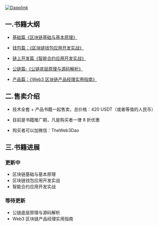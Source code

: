 [![Dapplink](https://github.com/the-web3/.github/blob/main/profile/theweb3.jpeg)](https://github.com/the-web3)


## 一.书籍大纲

- [基础篇《区块链基础与基本原理》](https://github.com/the-web3-book/the-web3-book/blob/main/outline/blockchainbasic.md)

- [钱包篇：《区块链钱包应用开发实战》](https://github.com/the-web3-book/the-web3-book/blob/main/outline/wallet.md)

- [链上开发篇《智能合约应用开发实战》](https://github.com/the-web3-book/the-web3-book/blob/main/outline/dapp.md)

- [公链篇:《公链底层原理与源码解析》](https://github.com/the-web3-book/the-web3-book/blob/main/outline/chain.md)

- [产品篇：《Web3 区块链产品经理实用指南》](https://github.com/the-web3-book/the-web3-book/blob/main/outline/product.md)

## 二.售卖介绍

- 技术全套 + 产品书籍一起售卖，总价格：420 USDT（或者等值的人民币）

- 目前是书籍推广期，凡是购买者一律 8 折优惠

- 购买者可以加微信：TheWeb3Dao


## 三.书籍进展

### 更新中

- 区块链基础与基本原理
- 区块链钱包应用开发实战
- 智能合约应用开发实战

### 等待更新
- 公链底层原理与源码解析
- Web3 区块链产品经理实用指南
  
